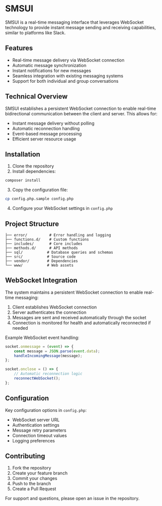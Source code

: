 # SMSUI

SMSUI is a real-time messaging interface that leverages WebSocket technology to provide instant message sending and receiving capabilities, similar to platforms like Slack.

## Features

- Real-time message delivery via WebSocket connection
- Automatic message synchronization
- Instant notifications for new messages
- Seamless integration with existing messaging systems
- Support for both individual and group conversations

## Technical Overview

SMSUI establishes a persistent WebSocket connection to enable real-time bidirectional communication between the client and server. This allows for:

- Instant message delivery without polling
- Automatic reconnection handling
- Event-based message processing
- Efficient server resource usage

## Installation

1. Clone the repository
2. Install dependencies:
```bash
composer install
```
3. Copy the configuration file:
```bash
cp config.php.sample config.php
```
4. Configure your WebSocket settings in `config.php`

## Project Structure

```
├── error/          # Error handling and logging
├── functions.d/    # Custom functions
├── includes/       # Core includes
├── methods.d/      # API methods
├── sql/           # Database queries and schemas
├── src/           # Source code
├── vendor/        # Dependencies
└── www/           # Web assets
```

## WebSocket Integration

The system maintains a persistent WebSocket connection to enable real-time messaging:

1. Client establishes WebSocket connection
2. Server authenticates the connection
3. Messages are sent and received automatically through the socket
4. Connection is monitored for health and automatically reconnected if needed

Example WebSocket event handling:

```javascript
socket.onmessage = (event) => {
    const message = JSON.parse(event.data);
    handleIncomingMessage(message);
};

socket.onclose = () => {
    // Automatic reconnection logic
    reconnectWebSocket();
};
```

## Configuration

Key configuration options in `config.php`:

- WebSocket server URL
- Authentication settings
- Message retry parameters
- Connection timeout values
- Logging preferences

## Contributing

1. Fork the repository
2. Create your feature branch
3. Commit your changes
4. Push to the branch
5. Create a Pull Request

For support and questions, please open an issue in the repository.